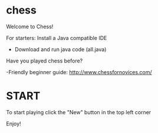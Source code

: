 # chess
Welcome to Chess!

For starters: Install a Java compatible IDE
- Download and run java code (all.java)

Have you played chess before?

-Friendly beginner guide: http://www.chessfornovices.com/

START
=====
To start playing click the "New" button in the top left corner

Enjoy!
